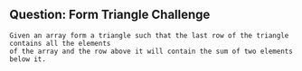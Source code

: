 ## Question: Form Triangle Challenge

    Given an array form a triangle such that the last row of the triangle contains all the elements 
    of the array and the row above it will contain the sum of two elements below it.
